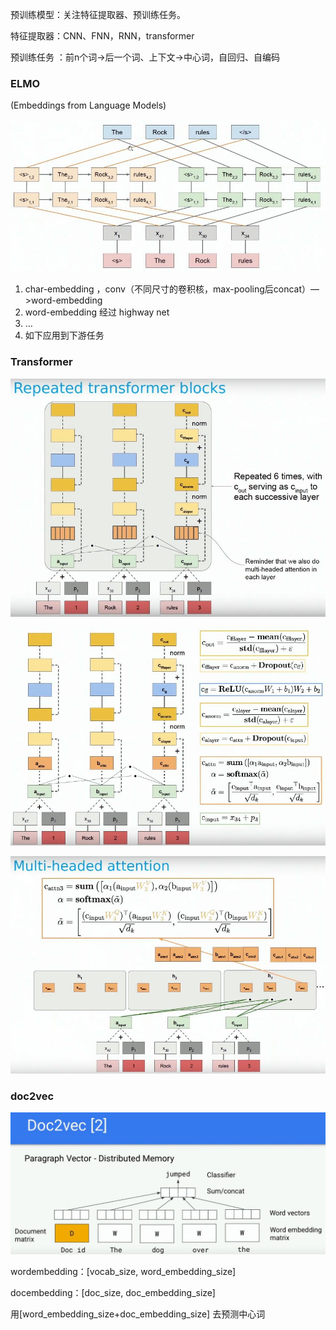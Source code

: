 预训练模型：关注特征提取器、预训练任务。

特征提取器：CNN、FNN，RNN，transformer

 预训练任务 ：前n个词->后一个词、上下文->中心词，自回归、自编码

### ELMO

 (Embeddings from Language Models)

![TIM截图20191109205409](../img/TIM截图20191109205409.jpg)

1. char-embedding ，conv（不同尺寸的卷积核，max-pooling后concat）—>word-embedding
2. word-embedding 经过 highway net
3. …
4. 如下应用到下游任务



### Transformer

<img src="../img/TIM截图20191109212404.jpg" alt="TIM截图20191109212404" style="zoom:80%;" />



![TIM截图20191109211603](../img/TIM截图20191109211603.jpg)



<img src="../img/TIM截图20191109212230.jpg" alt="TIM截图20191109212230" style="zoom:80%;" />





### doc2vec

![TIM截图20191109215429](../img/TIM截图20191109215429.jpg)



wordembedding：[vocab_size, word_embedding_size] 

docembedding：[doc_size, doc_embedding_size] 

用[word_embedding_size+doc_embedding_size] 去预测中心词



